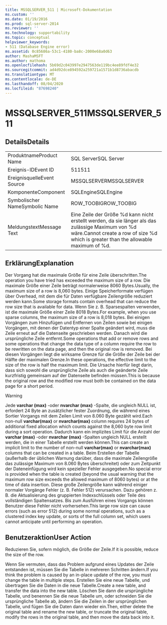 ```yaml
---
title: MSSQLSERVER_511 | Microsoft-Dokumentation
ms.custom: ''
ms.date: 01/19/2016
ms.prod: sql-server-2014
ms.reviewer: ''
ms.technology: supportability
ms.topic: conceptual
helpviewer_keywords:
- 511 (Database Engine error)
ms.assetid: 0c85686a-53c1-4180-ba8c-2000e68a0d63
author: MashaMSFT
ms.author: mathoma
ms.openlocfilehash: 5b69d2c043997e2947563de119bc4ee89fdf4e32
ms.sourcegitcommit: ad4d92dce894592a259721a1571b1d8736abacdb
ms.translationtype: MT
ms.contentlocale: de-DE
ms.lasthandoff: 08/04/2020
ms.locfileid: "87698240"
---
```

# <a name="mssqlserver_511"></a><span data-ttu-id="2a26e-102">MSSQLSERVER_511</span><span class="sxs-lookup"><span data-stu-id="2a26e-102">MSSQLSERVER_511</span></span>
    
## <a name="details"></a><span data-ttu-id="2a26e-103">Details</span><span class="sxs-lookup"><span data-stu-id="2a26e-103">Details</span></span>  
  
|||  
|-|-|  
|<span data-ttu-id="2a26e-104">Produktname</span><span class="sxs-lookup"><span data-stu-id="2a26e-104">Product Name</span></span>|<span data-ttu-id="2a26e-105">SQL Server</span><span class="sxs-lookup"><span data-stu-id="2a26e-105">SQL Server</span></span>|  
|<span data-ttu-id="2a26e-106">Ereignis-ID</span><span class="sxs-lookup"><span data-stu-id="2a26e-106">Event ID</span></span>|<span data-ttu-id="2a26e-107">511</span><span class="sxs-lookup"><span data-stu-id="2a26e-107">511</span></span>|  
|<span data-ttu-id="2a26e-108">Ereignisquelle</span><span class="sxs-lookup"><span data-stu-id="2a26e-108">Event Source</span></span>|<span data-ttu-id="2a26e-109">MSSQLSERVER</span><span class="sxs-lookup"><span data-stu-id="2a26e-109">MSSQLSERVER</span></span>|  
|<span data-ttu-id="2a26e-110">Komponente</span><span class="sxs-lookup"><span data-stu-id="2a26e-110">Component</span></span>|<span data-ttu-id="2a26e-111">SQLEngine</span><span class="sxs-lookup"><span data-stu-id="2a26e-111">SQLEngine</span></span>|  
|<span data-ttu-id="2a26e-112">Symbolischer Name</span><span class="sxs-lookup"><span data-stu-id="2a26e-112">Symbolic Name</span></span>|<span data-ttu-id="2a26e-113">ROW_TOOBIG</span><span class="sxs-lookup"><span data-stu-id="2a26e-113">ROW_TOOBIG</span></span>|  
|<span data-ttu-id="2a26e-114">Meldungstext</span><span class="sxs-lookup"><span data-stu-id="2a26e-114">Message Text</span></span>|<span data-ttu-id="2a26e-115">Eine Zeile der Größe %d kann nicht erstellt werden, da sie länger als das zulässige Maximum von %d wäre.</span><span class="sxs-lookup"><span data-stu-id="2a26e-115">Cannot create a row of size %d which is greater than the allowable maximum of %d.</span></span>|  
  
## <a name="explanation"></a><span data-ttu-id="2a26e-116">Erklärung</span><span class="sxs-lookup"><span data-stu-id="2a26e-116">Explanation</span></span>  
 <span data-ttu-id="2a26e-117">Der Vorgang hat die maximale Größe für eine Zeile überschritten.</span><span class="sxs-lookup"><span data-stu-id="2a26e-117">The operation you have tried has exceeded the maximum size of a row.</span></span> <span data-ttu-id="2a26e-118">Die maximale Größe einer Zeile beträgt normalerweise 8060 Bytes.</span><span class="sxs-lookup"><span data-stu-id="2a26e-118">Usually, the maximum size of a row is 8,060 bytes.</span></span> <span data-ttu-id="2a26e-119">Einige Speicherformate verfügen über Overhead, mit dem die für Daten verfügbare Zeilengröße reduziert werden kann.</span><span class="sxs-lookup"><span data-stu-id="2a26e-119">Some storage formats contain overhead that can reduce the row size that is available for data.</span></span> <span data-ttu-id="2a26e-120">Wenn Sie z. B. Sparsespalten verwenden, ist die maximale Größe einer Zeile 8018 Bytes.</span><span class="sxs-lookup"><span data-stu-id="2a26e-120">For example, when you use sparse columns, the maximum size of a row is 8,018 bytes.</span></span> <span data-ttu-id="2a26e-121">Bei einigen Vorgängen zum Hinzufügen und Entfernen von Zeilen sowie bei einigen Vorgängen, mit denen der Datentyp einer Spalte geändert wird, muss die Zeile erneut auf die Datenseite geschrieben werden. Danach wird die ursprüngliche Zeile entfernt.</span><span class="sxs-lookup"><span data-stu-id="2a26e-121">Some operations that add or remove rows and some operations that change the data type of a column require the row to be rewritten on the data page, and then the original row is removed.</span></span> <span data-ttu-id="2a26e-122">Bei diesen Vorgängen liegt die wirksame Grenze für die Größe der Zeile bei der Hälfte der maximalen Grenze.</span><span class="sxs-lookup"><span data-stu-id="2a26e-122">In these operations, the effective limit to the size of the row is half the maximum limit.</span></span> <span data-ttu-id="2a26e-123">Die Ursache hierfür liegt darin, dass sich sowohl die ursprüngliche Zeile als auch die geänderte Zeile kurzfristig gemeinsam auf der Datenseite befinden müssen.</span><span class="sxs-lookup"><span data-stu-id="2a26e-123">This is because the original row and the modified row must both be contained on the data page for a short period.</span></span>  
  
> [!WARNING]  
>  <span data-ttu-id="2a26e-124">Jede **varchar (max)** -oder **nvarchar (max)** -Spalte, die ungleich NULL ist, erfordert 24 Byte an zusätzlicher fester Zuordnung, die während eines Sortier Vorgangs mit dem Zeilen Limit von 8.060 Byte gezählt wird.</span><span class="sxs-lookup"><span data-stu-id="2a26e-124">Each non-null  **varchar(max)** or **nvarchar(max)** column requires 24 bytes of additional fixed allocation which counts against the 8,060 byte row limit during a sort operation.</span></span> <span data-ttu-id="2a26e-125">Dadurch kann ein implizites Limit für die Anzahl der **varchar (max)** -oder **nvarchar (max)** -Spalten ungleich NULL erstellt werden, die in einer Tabelle erstellt werden können.</span><span class="sxs-lookup"><span data-stu-id="2a26e-125">This can create an implicit limit to the number of non-null **varchar(max)** or **nvarchar(max)** columns that can be created in a table.</span></span> <span data-ttu-id="2a26e-126">Beim Erstellen der Tabelle (außerhalb der üblichen Warnung darüber, dass die maximale Zeilengröße das zulässige Maximum von 8.060 Bytes überschreitet) oder zum Zeitpunkt der Dateneinfügung wird kein spezieller Fehler ausgegeben.</span><span class="sxs-lookup"><span data-stu-id="2a26e-126">No special error is provided when the table is created (beyond the usual warning that the maximum row size exceeds the allowed maximum of 8060 bytes) or at the time of data insertion.</span></span> <span data-ttu-id="2a26e-127">Diese große Zeilengröße kann während einiger normaler Vorgänge Fehler (z. B. Fehler 512) verursachen. Dazu gehören z. B. die Aktualisierung des gruppierten Indexschlüssels oder Teile des vollständigen Spaltensatzes. Bis zum Ausführen eines Vorgangs können Benutzer diese Fehler nicht vorhersehen.</span><span class="sxs-lookup"><span data-stu-id="2a26e-127">This large row size can cause errors (such as error 512) during some normal operations, such as a clustered index key update, or sorts of the full column set, which users cannot anticipate until performing an operation.</span></span>  
  
## <a name="user-action"></a><span data-ttu-id="2a26e-128">Benutzeraktion</span><span class="sxs-lookup"><span data-stu-id="2a26e-128">User Action</span></span>  
 <span data-ttu-id="2a26e-129">Reduzieren Sie, sofern möglich, die Größe der Zeile.</span><span class="sxs-lookup"><span data-stu-id="2a26e-129">If it is possible, reduce the size of the row.</span></span>  
  
 <span data-ttu-id="2a26e-130">Wenn Sie vermuten, dass das Problem aufgrund eines Updates der Zeile entstanden ist, müssen Sie die Tabelle in mehreren Schritten ändern.</span><span class="sxs-lookup"><span data-stu-id="2a26e-130">If you think the problem is caused by an in-place update of the row, you must change the table in multiple steps.</span></span> <span data-ttu-id="2a26e-131">Erstellen Sie eine neue Tabelle, und übertragen Sie die Daten in die neue Tabelle.</span><span class="sxs-lookup"><span data-stu-id="2a26e-131">Create a new table, and transfer the data into the new table.</span></span> <span data-ttu-id="2a26e-132">Löschen Sie dann die ursprüngliche Tabelle, und benennen Sie die neue Tabelle um, oder schneiden Sie die ursprüngliche Tabelle ab, ändern Sie die Zeilen in der ursprünglichen Tabelle, und fügen Sie die Daten dann wieder ein.</span><span class="sxs-lookup"><span data-stu-id="2a26e-132">Then, either delete the original table and rename the new table, or truncate the original table, modify the rows in the original table, and then move the data back into it.</span></span>  
  
  
